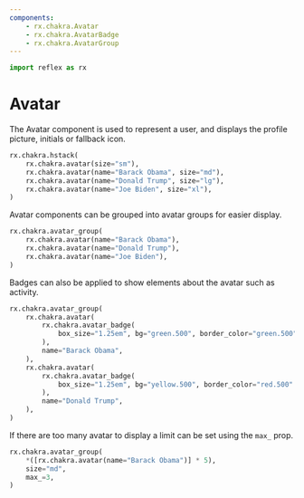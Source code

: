 ```yaml
---
components:
    - rx.chakra.Avatar
    - rx.chakra.AvatarBadge
    - rx.chakra.AvatarGroup
---
```


```python exec
import reflex as rx
```

# Avatar

The Avatar component is used to represent a user, and displays the profile picture, initials or fallback icon.

```python demo
rx.chakra.hstack(
    rx.chakra.avatar(size="sm"),
    rx.chakra.avatar(name="Barack Obama", size="md"),
    rx.chakra.avatar(name="Donald Trump", size="lg"),
    rx.chakra.avatar(name="Joe Biden", size="xl"),
)
```

Avatar components can be grouped into avatar groups for easier display.

```python demo
rx.chakra.avatar_group(
    rx.chakra.avatar(name="Barack Obama"),
    rx.chakra.avatar(name="Donald Trump"),
    rx.chakra.avatar(name="Joe Biden"),
)
```

Badges can also be applied to show elements about the avatar such as activity.

```python demo
rx.chakra.avatar_group(
    rx.chakra.avatar(
        rx.chakra.avatar_badge(
            box_size="1.25em", bg="green.500", border_color="green.500"
        ),
        name="Barack Obama",
    ),
    rx.chakra.avatar(
        rx.chakra.avatar_badge(
            box_size="1.25em", bg="yellow.500", border_color="red.500"
        ),
        name="Donald Trump",
    ),
)
```

If there are too many avatar to display a limit can be set using the `max_` prop.

```python demo
rx.chakra.avatar_group(
    *([rx.chakra.avatar(name="Barack Obama")] * 5),
    size="md",
    max_=3,
)
```

